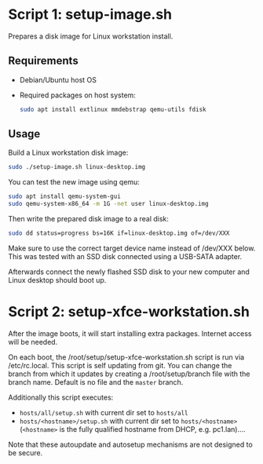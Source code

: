 # Script 1: setup-image.sh

Prepares a disk image for Linux workstation install.

## Requirements

* Debian/Ubuntu host OS

* Required packages on host system:
  ```sh
  sudo apt install extlinux mmdebstrap qemu-utils fdisk
  ```

## Usage

Build a Linux workstation disk image:
```sh
sudo ./setup-image.sh linux-desktop.img
```

You can test the new image using qemu:
```sh
sudo apt install qemu-system-gui
sudo qemu-system-x86_64 -m 1G -net user linux-desktop.img
``` 

Then write the prepared disk image to a real disk:

```sh
sudo dd status=progress bs=16K if=linux-desktop.img of=/dev/XXX
```
Make sure to use the correct target device name instead of /dev/XXX below.
This was tested with an SSD disk connected using a USB-SATA adapter.

Afterwards connect the newly flashed SSD disk to your new computer and Linux
desktop should boot up.

# Script 2: setup-xfce-workstation.sh

After the image boots, it will start installing extra packages. Internet access
will be needed.

On each boot, the /root/setup/setup-xfce-workstation.sh script is run via
/etc/rc.local. This script is self updating from git. You can change the branch
from which it updates by creating a /root/setup/branch file with the branch
name. Default is no file and the `master` branch.

Additionally this script executes:
* `hosts/all/setup.sh` with current dir set to `hosts/all`
* `hosts/<hostname>/setup.sh` with current dir set to `hosts/<hostname>`
  (`<hostname>` is the fully qualified hostname from DHCP, e.g. pc1.lan)....

Note that these autoupdate and autosetup mechanisms are not designed to be secure.
